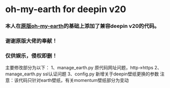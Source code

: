 # oh-my-earth for deepin v20

### 本人在[原版oh-my-earth](https://github.com/ujnzxw/oh-my-earth)的基础上添加了兼容deepin v20的代码。
### 谢谢原版大佬的奉献！
### 仅供娱乐，侵权即删！

主要修改部分为以下：
1、manage_earth.py 原代码网址问题，http->https
2、manage_earth.py ssl认证问题
3、config.py 新增关于deepin壁纸更换的参数
注意：该代码只针对earth壁纸，有关momentum壁纸部分为变动
